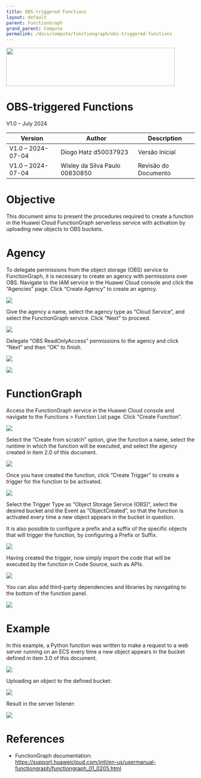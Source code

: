```yaml
---
title: OBS-triggered Functions
layout: default
parent: FunctionGraph
grand_parent: Compute
permalink: /docs/compute/functiongraph/obs-triggered-functions
---
```

<img width="450px" height="102px" src="https://console-static.huaweicloud.com/static/authui/20210202115135/public/custom/images/logo-en.svg">

# OBS-triggered Functions

V1.0 – July 2024

| **Version**       | **Author**                     | **Description**      |
| ----------------- | ------------------------------ | -------------------- |
| V1.0 – 2024-07-04 | Diogo Hatz d50037923           | Versão Inicial       |
| V1.0 – 2024-07-04 | Wisley da Silva Paulo 00830850 | Revisão do Documento |

# Objective

This document aims to present the procedures required to create a function in the Huawei Cloud FunctionGraph serverless service with activation by uploading new objects to OBS buckets.

# Agency

To delegate permissions from the object storage (OBS) service to FunctionGraph, it is necessary to create an agency with permissions over OBS. Navigate to the IAM service in the Huawei Cloud console and click the “Agencies” page. Click “Create Agency” to create an agency.

![](/huaweicloud-knowledge-base/assets/images/Functiongraph-OBS-Trigger/media/image3.png)

Give the agency a name, select the agency type as “Cloud Service”, and select the FunctionGraph service. Click “Next” to proceed.

![](/huaweicloud-knowledge-base/assets/images/Functiongraph-OBS-Trigger/media/image4.png)

Delegate “OBS ReadOnlyAccess” permissions to the agency and click
“Next” and then “OK” to finish.

![](/huaweicloud-knowledge-base/assets/images/Functiongraph-OBS-Trigger/media/image5.png)

![](/huaweicloud-knowledge-base/assets/images/Functiongraph-OBS-Trigger/media/image6.png)

# FunctionGraph

Access the FunctionGraph service in the Huawei Cloud console and navigate to
the Functions \> Function List page. Click “Create Function”.

![](/huaweicloud-knowledge-base/assets/images/Functiongraph-OBS-Trigger/media/image7.png)

Select the “Create from scratch” option, give the function a name,
select the runtime in which the function will be executed, and select the agency
created in item 2.0 of this document.

![](/huaweicloud-knowledge-base/assets/images/Functiongraph-OBS-Trigger/media/image8.png)

Once you have created the function, click “Create Trigger” to create a trigger
for the function to be activated.

![](/huaweicloud-knowledge-base/assets/images/Functiongraph-OBS-Trigger/media/image9.png)

Select the Trigger Type as “Object Storage Service (OBS)”,
select the desired bucket and the Event as “ObjectCreated”, so that the
function is activated every time a new object appears in the bucket in question.

It is also possible to configure a prefix and a suffix of the specific objects that will trigger the function, by configuring a Prefix or Suffix.

![](/huaweicloud-knowledge-base/assets/images/Functiongraph-OBS-Trigger/media/image10.png)

Having created the trigger, now simply import the code that will be executed by the function in Code Source, such as APIs.

![](/huaweicloud-knowledge-base/assets/images/Functiongraph-OBS-Trigger/media/image11.png)

You can also add third-party dependencies and libraries by navigating to the bottom of the function panel.

![](/huaweicloud-knowledge-base/assets/images/Functiongraph-OBS-Trigger/media/image12.png)

# Example

In this example, a Python function was written to make a request to a web server running on an ECS every time a new object appears in the bucket defined in item 3.0 of this document.

![](/huaweicloud-knowledge-base/assets/images/Functiongraph-OBS-Trigger/media/image13.png)

Uploading an object to the defined bucket:

![](/huaweicloud-knowledge-base/assets/images/Functiongraph-OBS-Trigger/media/image14.png)

Result in the server listener:

![](/huaweicloud-knowledge-base/assets/images/Functiongraph-OBS-Trigger/media/image15.png)

# References

- FunctionGraph documentation: <https://support.huaweicloud.com/intl/en-us/usermanual-functiongraph/functiongraph_01_0205.html>
